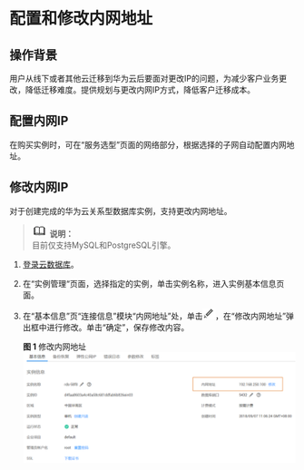 # 配置和修改内网地址<a name="rds_05_0024"></a>

## 操作背景<a name="section48273313131053"></a>

用户从线下或者其他云迁移到华为云后要面对更改IP的问题，为减少客户业务更改，降低迁移难度。提供规划与更改内网IP方式，降低客户迁移成本。

## 配置内网IP<a name="section8474436184218"></a>

在购买实例时，可在“服务选型”页面的网络部分，根据选择的子网自动配置内网地址。

## 修改内网IP<a name="section593175034210"></a>

对于创建完成的华为云关系型数据库实例，支持更改内网地址。

>![](public_sys-resources/icon-note.gif) **说明：**   
>目前仅支持MySQL和PostgreSQL引擎。  

1.  [登录云数据库](https://support.huaweicloud.com/qs-rds/rds_login.html)。
2.  在“实例管理“页面，选择指定的实例，单击实例名称，进入实例基本信息页面。
3.  在“基本信息”页“连接信息”模块“内网地址”处，单击![](figures/修改名称和端口.png)，在“修改内网地址”弹出框中进行修改。单击“确定”，保存修改内容。

    **图 1**  修改内网地址<a name="fig8914115822915"></a>  
    ![](figures/修改内网地址.png "修改内网地址")



